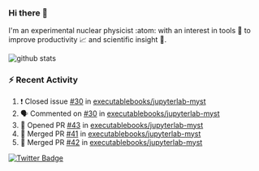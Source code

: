 ### Hi there 👋 

I'm an experimental nuclear physicist :atom: with an interest in tools :wrench: to improve productivity :chart_with_upwards_trend: and scientific insight :telescope:.

![github stats](https://github-readme-stats.vercel.app/api?username=agoose77&show_icons=true&hide_rank=true&hide_title=true&bg_color=30,e76445,904e95&text_color=efe3ec&icon_color=efe3ec)
<!--
**agoose77/agoose77** is a ✨ _special_ ✨ repository because its `README.md` (this file) appears on your GitHub profile.

Here are some ideas to get you started:

- 🔭 I’m currently working on ...
- 🌱 I’m currently learning ...
- 👯 I’m looking to collaborate on ...
- 🤔 I’m looking for help with ...
- 💬 Ask me about ...
- 📫 How to reach me: ...
- 😄 Pronouns: ...
- ⚡ Fun fact: ...
-->

### :zap: Recent Activity
<!--START_SECTION:activity-->
1. ❗️ Closed issue [#30](https://github.com/executablebooks/jupyterlab-myst/issues/30) in [executablebooks/jupyterlab-myst](https://github.com/executablebooks/jupyterlab-myst)
2. 🗣 Commented on [#30](https://github.com/executablebooks/jupyterlab-myst/issues/30) in [executablebooks/jupyterlab-myst](https://github.com/executablebooks/jupyterlab-myst)
3. 💪 Opened PR [#43](https://github.com/executablebooks/jupyterlab-myst/pull/43) in [executablebooks/jupyterlab-myst](https://github.com/executablebooks/jupyterlab-myst)
4. 🎉 Merged PR [#41](https://github.com/executablebooks/jupyterlab-myst/pull/41) in [executablebooks/jupyterlab-myst](https://github.com/executablebooks/jupyterlab-myst)
5. 🎉 Merged PR [#42](https://github.com/executablebooks/jupyterlab-myst/pull/42) in [executablebooks/jupyterlab-myst](https://github.com/executablebooks/jupyterlab-myst)
<!--END_SECTION:activity-->


[![Twitter Badge](https://img.shields.io/twitter/follow/agoose77?style=flat-square&logo=Twitter&logoColor=white&color=cornflowerblue)](https://twitter.com/agoose77)
